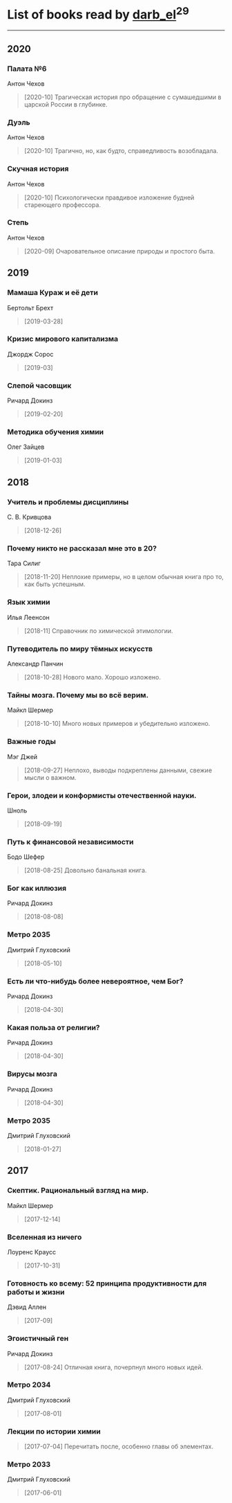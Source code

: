 # List of books read by [darb_el](http://vk.com/id184135339)<sup>29</sup>
---

## 2020

### Палата №6
Антон Чехов
> [2020-10] Трагическая история про обращение с сумашедшими в царской России в глубинке.


### Дуэль
Антон Чехов
> [2020-10] Трагично, но, как будто, справедливость возобладала.


### Скучная история
Антон Чехов
> [2020-10] Психологически правдивое изложение будней стареющего профессора.


### Степь
Антон Чехов
> [2020-09] Очаровательное описание природы и простого быта.



## 2019

### Мамаша Кураж и её дети
Бертольт Брехт
> [2019-03-28] 


### Кризис мирового капитализма
Джордж Сорос
> [2019-03] 


### Слепой часовщик
Ричард Докинз
> [2019-02-20] 


### Методика обучения химии
Олег Зайцев
> [2019-01-03] 



## 2018

### Учитель и проблемы дисциплины
С. В. Кривцова
> [2018-12-26] 


### Почему никто не рассказал мне это в 20?
Тара Силиг
> [2018-11-20] Неплохие примеры, но в целом обычная книга про то, как быть успешным.


### Язык химии
Илья Леенсон
> [2018-11] Справочник по химической этимологии.


### Путеводитель по миру тёмных искусств
Александр Панчин
> [2018-10-28] Нового мало. Хорошо изложено.


### Тайны мозга. Почему мы во всё верим.
Майкл Шермер
> [2018-10-10] Много новых примеров и убедительно изложено.


### Важные годы
Мэг Джей
> [2018-09-27] Неплохо, выводы подкреплены данными, свежие мысли о важном.


### Герои, злодеи и конформисты отечественной науки.
Шноль
> [2018-09-19] 


### Путь к финансовой независимости
Бодо Шефер
> [2018-08-25] Довольно банальная книга.


### Бог как иллюзия
Ричард Докинз
> [2018-08-08] 


### Метро 2035
Дмитрий Глуховский
> [2018-05-10] 


### Есть ли что-нибудь более невероятное, чем Бог?
Ричард Докинз
> [2018-04-30] 


### Какая польза от религии?
Ричард Докинз
> [2018-04-30] 


### Вирусы мозга
Ричард Докинз
> [2018-04-30] 


### Метро 2035
Дмитрий Глуховский
> [2018-01-27] 



## 2017

### Скептик. Рациональный взгляд на мир.
Майкл Шермер
> [2017-12-14] 


### Вселенная из ничего
Лоуренс Краусс
> [2017-10-31] 


### Готовность ко всему: 52 принципа продуктивности для работы и жизни
Дэвид Аллен
> [2017-09] 


### Эгоистичный ген
Ричард Докинз
> [2017-08-24] Отличная книга, почерпнул много новых идей.


### Метро 2034
Дмитрий Глуховский
> [2017-08-01] 


### Лекции по истории химии
> [2017-07-04] Перечитать после, особенно главы об элементах.


### Метро 2033
Дмитрий Глуховский
> [2017-06-01] 



